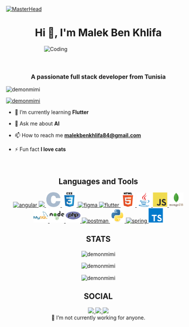 [![MasterHead](https://i.pinimg.com/originals/05/f1/7d/05f17d6e87ad18f65940f896f4cf11a4.gif)](https://github.com/iramguesmi)
<h1 align="center">Hi 👋, I'm Malek Ben Khlifa</h1>
<img align="right" alt="Coding" width="400" src="https://media.tenor.com/iviIq2uXz-kAAAAj/work-office.gif">
</br>
</br></br>
<h3 align="center">A passionate full stack developer from Tunisia</h3>

<p align="left"> <img src="https://komarev.com/ghpvc/?username=demonmimi&label=Profile%20views&color=0e75b6&style=flat" alt="demonmimi" /> </p>

<p align="left"> <a href="https://twitter.com/" target="blank"><img src="https://img.shields.io/twitter/follow/demonmimi?logo=twitter&style=for-the-badge" alt="demonmimi" /></a> </p>

- 🌱 I’m currently learning **Flutter**

- 💬 Ask me about **AI**

- 📫 How to reach me **malekbenkhlifa84@gmail.com**

- ⚡ Fun fact **I love cats**

</br>

<h2 align="center">Languages and Tools</h2>
<p align="center">  <a href="https://angular.io" target="_blank" rel="noreferrer"> <img src="https://angular.io/assets/images/logos/angular/angular.svg" alt="angular" width="40" height="40"/> </a> <a href="https://getbootstrap.com" target="_blank" rel="noreferrer"> <img height="40" src="https://upload.wikimedia.org/wikipedia/commons/thumb/b/b2/Bootstrap_logo.svg/1280px-Bootstrap_logo.svg.png"> </a> <a href="https://www.cprogramming.com/" target="_blank" rel="noreferrer"> <img src="https://raw.githubusercontent.com/devicons/devicon/master/icons/c/c-original.svg" alt="c" width="40" height="40"/> </a> <a href="https://www.w3schools.com/css/" target="_blank" rel="noreferrer"> <img src="https://raw.githubusercontent.com/devicons/devicon/master/icons/css3/css3-original-wordmark.svg" alt="css3" width="40" height="40"/> </a> <a href="https://www.djangoproject.com/" target="_blank" rel="noreferrer">  </a> <a href="https://www.figma.com/" target="_blank" rel="noreferrer"> <img src="https://www.vectorlogo.zone/logos/figma/figma-icon.svg" alt="figma" width="40" height="40"/> </a>  <a href="https://flutter.dev" target="_blank" rel="noreferrer"> <img src="https://www.vectorlogo.zone/logos/flutterio/flutterio-icon.svg" alt="flutter" width="40" height="40"/> </a> <a href="https://www.w3.org/html/" target="_blank" rel="noreferrer"> <img src="https://raw.githubusercontent.com/devicons/devicon/master/icons/html5/html5-original-wordmark.svg" alt="html5" width="40" height="40"/> </a> <a href="https://www.java.com" target="_blank" rel="noreferrer"> <img src="https://raw.githubusercontent.com/devicons/devicon/master/icons/java/java-original.svg" alt="java" width="40" height="40"/> </a> <a href="https://developer.mozilla.org/en-US/docs/Web/JavaScript" target="_blank" rel="noreferrer"> <img src="https://raw.githubusercontent.com/devicons/devicon/master/icons/javascript/javascript-original.svg" alt="javascript" width="40" height="40"/> </a> <a href="https://www.mongodb.com/" target="_blank" rel="noreferrer"> <img src="https://raw.githubusercontent.com/devicons/devicon/master/icons/mongodb/mongodb-original-wordmark.svg" alt="mongodb" width="40" height="40"/> </a> <a href="https://www.mysql.com/" target="_blank" rel="noreferrer"> <img src="https://raw.githubusercontent.com/devicons/devicon/master/icons/mysql/mysql-original-wordmark.svg" alt="mysql" width="40" height="40"/> </a> <a href="https://nodejs.org" target="_blank" rel="noreferrer"> <img src="https://raw.githubusercontent.com/devicons/devicon/master/icons/nodejs/nodejs-original-wordmark.svg" alt="nodejs" width="40" height="40"/> </a> <a href="https://www.php.net" target="_blank" rel="noreferrer"> <img src="https://raw.githubusercontent.com/devicons/devicon/master/icons/php/php-original.svg" alt="php" width="40" height="40"/> </a> <a href="https://postman.com" target="_blank" rel="noreferrer"> <img src="https://www.vectorlogo.zone/logos/getpostman/getpostman-icon.svg" alt="postman" width="40" height="40"/> </a> <a href="https://www.python.org" target="_blank" rel="noreferrer"> <img src="https://raw.githubusercontent.com/devicons/devicon/master/icons/python/python-original.svg" alt="python" width="40" height="40"/> </a> <a href="https://spring.io/" target="_blank" rel="noreferrer"> <img src="https://www.vectorlogo.zone/logos/springio/springio-icon.svg" alt="spring" width="40" height="40"/> </a> <a href="https://www.typescriptlang.org/" target="_blank" rel="noreferrer"> <img src="https://raw.githubusercontent.com/devicons/devicon/master/icons/typescript/typescript-original.svg" alt="typescript" width="40" height="40"/> </a> </p>
<h2 align="center">STATS</h2>
<div align="center">
    <p><img align="center" src="https://github-readme-streak-stats.herokuapp.com/?user=demonmimi&theme=radical" alt="demonmimi" /></p>
    <p><img align="center" src="https://github-readme-stats.vercel.app/api?username=demonmimi&show_icons=true&locale=en&theme=radical" alt="demonmimi" /></p>
<p><img align="center" src="https://github-readme-stats.vercel.app/api/top-langs?username=demonmimi&show_icons=true&locale=en&layout=compact&theme=radical" alt="demonmimi" /></p>


</div>
<h2 align="center">SOCIAL</h2>
<div align="center">
    <a href="https://www.linkedin.com/in/malek-ben-khlifa-b9580932a" target="blank">
        <img src="https://img.icons8.com/fluency/344/linkedin-circled.png" width="20"></img>
    </a>
    <a href="https://www.instagram.com/" target="blank">
        <img src="https://img.icons8.com/ios-filled/344/4a90e2/instagram-new--v1.png" width="20"></img>
    </a>
    <a href="mailto:malekbenkhlifa84@gmail.com" target="blank">
        <img src="https://img.icons8.com/ios-filled/344/4a90e2/gmail-new.png" width="20"></img>
    </a>
    </br>
    🔭 I’m not currently working for anyone.
</div>
